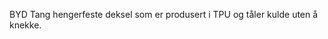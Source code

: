 <!-- Edit this file to change the product description -->

<p>BYD Tang hengerfeste deksel som er produsert i TPU og tåler kulde uten å knekke. </p>